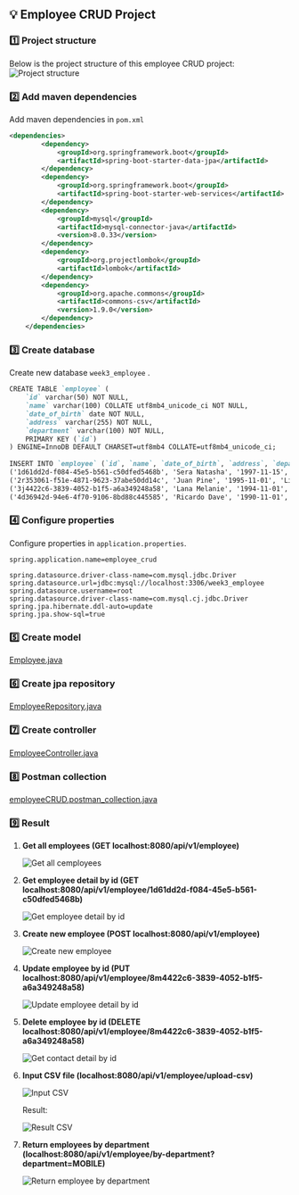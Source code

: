 ## 💡 Employee CRUD Project

### 1️⃣ Project structure

Below is the project structure of this employee CRUD project:
![Project structure](img/projectstructure.png)

### 2️⃣ Add maven dependencies

Add maven dependencies in `pom.xml`

```xml
<dependencies>
		<dependency>
			<groupId>org.springframework.boot</groupId>
			<artifactId>spring-boot-starter-data-jpa</artifactId>
		</dependency>
		<dependency>
            <groupId>org.springframework.boot</groupId>
            <artifactId>spring-boot-starter-web-services</artifactId>
        </dependency>
        <dependency>
            <groupId>mysql</groupId>
            <artifactId>mysql-connector-java</artifactId>
            <version>8.0.33</version>
        </dependency>
		<dependency>
            <groupId>org.projectlombok</groupId>
            <artifactId>lombok</artifactId>
        </dependency>
		<dependency>
			<groupId>org.apache.commons</groupId>
			<artifactId>commons-csv</artifactId>
			<version>1.9.0</version>
		</dependency>
	</dependencies>
```

### 3️⃣ Create database

Create new database `week3_employee` .

```markdown
CREATE TABLE `employee` (
    `id` varchar(50) NOT NULL,
    `name` varchar(100) COLLATE utf8mb4_unicode_ci NOT NULL,
    `date_of_birth` date NOT NULL,
    `address` varchar(255) NOT NULL,
    `department` varchar(100) NOT NULL,
    PRIMARY KEY (`id`)
) ENGINE=InnoDB DEFAULT CHARSET=utf8mb4 COLLATE=utf8mb4_unicode_ci;
    
INSERT INTO `employee` (`id`, `name`, `date_of_birth`, `address`, `department`) VALUES
('1d61dd2d-f084-45e5-b561-c50dfed5468b', 'Sera Natasha', '1997-11-15', 'Malahayati Street', 'QA'),
('2r353061-f51e-4871-9623-37abe50dd14c', 'Juan Pine', '1995-11-01', 'Lime Street', 'ADMIN'),
('3j4422c6-3839-4052-b1f5-a6a349248a58', 'Lana Melanie', '1994-11-01', 'Northwest Alley', 'SYSTEM'),
('4d36942d-94e6-4f70-9106-8bd88c445585', 'Ricardo Dave', '1990-11-01', 'Liazo Plaza', 'MOBILE');
```

### 4️⃣ Configure properties

Configure properties in `application.properties`.

```
spring.application.name=employee_crud

spring.datasource.driver-class-name=com.mysql.jdbc.Driver
spring.datasource.url=jdbc:mysql://localhost:3306/week3_employee
spring.datasource.username=root
spring.datasource.driver-class-name=com.mysql.cj.jdbc.Driver
spring.jpa.hibernate.ddl-auto=update
spring.jpa.show-sql=true
```

### 5️⃣ Create model

[Employee.java]()

### 6️⃣ Create jpa repository

[EmployeeRepository.java]()

### 7️⃣ Create controller

[EmployeeController.java]()

### 8️⃣ Postman collection

[employeeCRUD.postman_collection.java]()

### 9️⃣ Result

1. **Get all employees (GET localhost:8080/api/v1/employee)**
    
    ![Get all cemployees](img/getall.png)
    
2. **Get employee detail by id (GET localhost:8080/api/v1/employee/1d61dd2d-f084-45e5-b561-c50dfed5468b)**
    
    ![Get employee detail by id](img/getbyid.png)
    

1. **Create new employee (POST localhost:8080/api/v1/employee)**
    
    ![Create new employee](img/create.png)
    
2. **Update employee by id (PUT localhost:8080/api/v1/employee/8m4422c6-3839-4052-b1f5-a6a349248a58)**
    
    ![Update employee detail by id](img/update.png)
    
3. **Delete employee by id (DELETE localhost:8080/api/v1/employee/8m4422c6-3839-4052-b1f5-a6a349248a58)**
    
    ![Get contact detail by id](img/delete.png)
    
4. **Input CSV file (localhost:8080/api/v1/employee/upload-csv)**
    
    ![Input CSV](img/uploadcsv.png)
    
    Result:
    
    ![Result CSV](img/resultcsv.png)
    
5. **Return employees by department (localhost:8080/api/v1/employee/by-department?department=MOBILE)**
    
    ![Return employee by department](img/bydept.png)